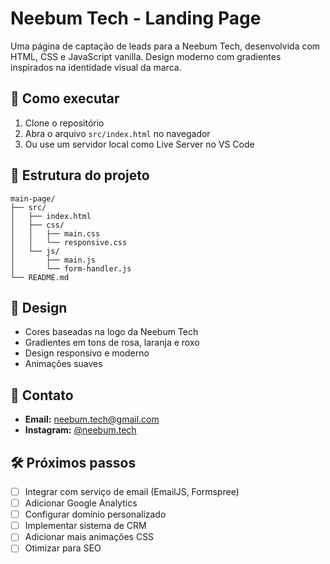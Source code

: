 # Neebum Tech - Landing Page

Uma página de captação de leads para a Neebum Tech, desenvolvida com HTML, CSS e JavaScript vanilla. Design moderno com gradientes inspirados na identidade visual da marca.

## 🚀 Como executar

1. Clone o repositório
2. Abra o arquivo `src/index.html` no navegador
3. Ou use um servidor local como Live Server no VS Code

## 📁 Estrutura do projeto

```
main-page/
├── src/
│   ├── index.html
│   ├── css/
│   │   ├── main.css
│   │   └── responsive.css
│   └── js/
│       ├── main.js
│       └── form-handler.js
└── README.md
```

## 🎨 Design

- Cores baseadas na logo da Neebum Tech
- Gradientes em tons de rosa, laranja e roxo
- Design responsivo e moderno
- Animações suaves

## 📧 Contato

- **Email:** neebum.tech@gmail.com
- **Instagram:** [@neebum.tech](https://www.instagram.com/neebum.tech/)

## 🛠️ Próximos passos

- [ ] Integrar com serviço de email (EmailJS, Formspree)
- [ ] Adicionar Google Analytics
- [ ] Configurar domínio personalizado
- [ ] Implementar sistema de CRM
- [ ] Adicionar mais animações CSS
- [ ] Otimizar para SEO